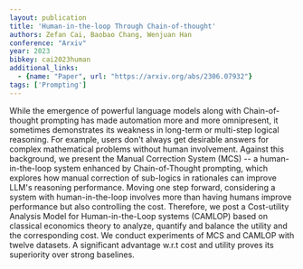 ```yaml
---
layout: publication
title: 'Human-in-the-loop Through Chain-of-thought'
authors: Zefan Cai, Baobao Chang, Wenjuan Han
conference: "Arxiv"
year: 2023
bibkey: cai2023human
additional_links:
  - {name: "Paper", url: "https://arxiv.org/abs/2306.07932"}
tags: ['Prompting']
---
```

While the emergence of powerful language models along with Chain-of-thought
prompting has made automation more and more omnipresent, it sometimes
demonstrates its weakness in long-term or multi-step logical reasoning. For
example, users don't always get desirable answers for complex mathematical
problems without human involvement. Against this background, we present the
Manual Correction System (MCS) -- a human-in-the-loop system enhanced by
Chain-of-Thought prompting, which explores how manual correction of sub-logics
in rationales can improve LLM's reasoning performance. Moving one step forward,
considering a system with human-in-the-loop involves more than having humans
improve performance but also controlling the cost. Therefore, we post a
Cost-utility Analysis Model for Human-in-the-Loop systems (CAMLOP) based on
classical economics theory to analyze, quantify and balance the utility and the
corresponding cost. We conduct experiments of MCS and CAMLOP with twelve
datasets. A significant advantage w.r.t cost and utility proves its superiority
over strong baselines.

